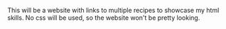 This will be a website with links to multiple recipes to showcase my html skills. No css will be used, so the website won't be pretty looking.